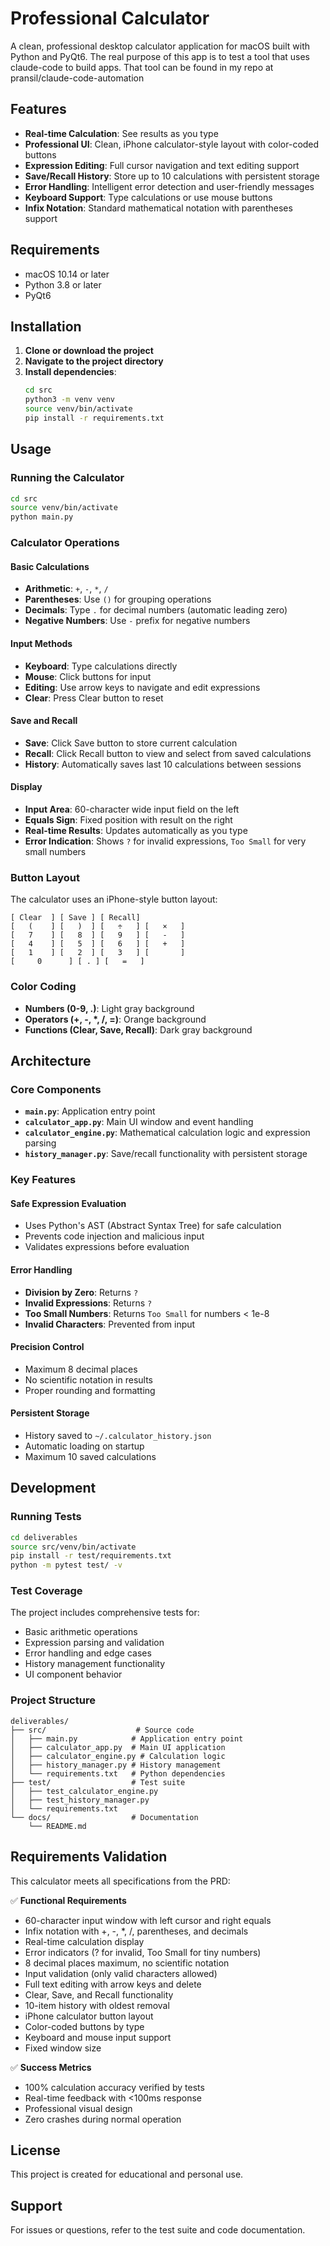 # Professional Calculator

A clean, professional desktop calculator application for macOS built with Python and PyQt6. The real purpose of this app is to test a tool that uses claude-code to build apps. That tool can be found in my repo at pransil/claude-code-automation

## Features

- **Real-time Calculation**: See results as you type
- **Professional UI**: Clean, iPhone calculator-style layout with color-coded buttons
- **Expression Editing**: Full cursor navigation and text editing support
- **Save/Recall History**: Store up to 10 calculations with persistent storage
- **Error Handling**: Intelligent error detection and user-friendly messages
- **Keyboard Support**: Type calculations or use mouse buttons
- **Infix Notation**: Standard mathematical notation with parentheses support

## Requirements

- macOS 10.14 or later
- Python 3.8 or later
- PyQt6

## Installation

1. **Clone or download the project**
2. **Navigate to the project directory**
3. **Install dependencies**:
   ```bash
   cd src
   python3 -m venv venv
   source venv/bin/activate
   pip install -r requirements.txt
   ```

## Usage

### Running the Calculator

```bash
cd src
source venv/bin/activate
python main.py
```

### Calculator Operations

#### Basic Calculations
- **Arithmetic**: `+`, `-`, `*`, `/`
- **Parentheses**: Use `()` for grouping operations
- **Decimals**: Type `.` for decimal numbers (automatic leading zero)
- **Negative Numbers**: Use `-` prefix for negative numbers

#### Input Methods
- **Keyboard**: Type calculations directly
- **Mouse**: Click buttons for input
- **Editing**: Use arrow keys to navigate and edit expressions
- **Clear**: Press Clear button to reset

#### Save and Recall
- **Save**: Click Save button to store current calculation
- **Recall**: Click Recall button to view and select from saved calculations
- **History**: Automatically saves last 10 calculations between sessions

#### Display
- **Input Area**: 60-character wide input field on the left
- **Equals Sign**: Fixed position with result on the right
- **Real-time Results**: Updates automatically as you type
- **Error Indication**: Shows `?` for invalid expressions, `Too Small` for very small numbers

### Button Layout

The calculator uses an iPhone-style button layout:

```
[ Clear  ] [ Save ] [ Recall]
[   (    ] [   )  ] [   ÷   ] [   ×   ]
[   7    ] [   8  ] [   9   ] [   -   ]
[   4    ] [   5  ] [   6   ] [   +   ]
[   1    ] [   2  ] [   3   ] [       ]
[     0      ] [ . ] [   =   ]
```

### Color Coding
- **Numbers (0-9, .)**: Light gray background
- **Operators (+, -, *, /, =)**: Orange background
- **Functions (Clear, Save, Recall)**: Dark gray background

## Architecture

### Core Components

- **`main.py`**: Application entry point
- **`calculator_app.py`**: Main UI window and event handling
- **`calculator_engine.py`**: Mathematical calculation logic and expression parsing
- **`history_manager.py`**: Save/recall functionality with persistent storage

### Key Features

#### Safe Expression Evaluation
- Uses Python's AST (Abstract Syntax Tree) for safe calculation
- Prevents code injection and malicious input
- Validates expressions before evaluation

#### Error Handling
- **Division by Zero**: Returns `?`
- **Invalid Expressions**: Returns `?` 
- **Too Small Numbers**: Returns `Too Small` for numbers < 1e-8
- **Invalid Characters**: Prevented from input

#### Precision Control
- Maximum 8 decimal places
- No scientific notation in results
- Proper rounding and formatting

#### Persistent Storage
- History saved to `~/.calculator_history.json`
- Automatic loading on startup
- Maximum 10 saved calculations

## Development

### Running Tests

```bash
cd deliverables
source src/venv/bin/activate
pip install -r test/requirements.txt
python -m pytest test/ -v
```

### Test Coverage

The project includes comprehensive tests for:
- Basic arithmetic operations
- Expression parsing and validation
- Error handling and edge cases
- History management functionality
- UI component behavior

### Project Structure

```
deliverables/
├── src/                    # Source code
│   ├── main.py            # Application entry point
│   ├── calculator_app.py  # Main UI application
│   ├── calculator_engine.py # Calculation logic
│   ├── history_manager.py # History management
│   └── requirements.txt   # Python dependencies
├── test/                  # Test suite
│   ├── test_calculator_engine.py
│   ├── test_history_manager.py
│   └── requirements.txt
└── docs/                  # Documentation
    └── README.md
```

## Requirements Validation

This calculator meets all specifications from the PRD:

✅ **Functional Requirements**
- 60-character input window with left cursor and right equals
- Infix notation with +, -, *, /, parentheses, and decimals
- Real-time calculation display
- Error indicators (? for invalid, Too Small for tiny numbers)
- 8 decimal places maximum, no scientific notation
- Input validation (only valid characters allowed)
- Full text editing with arrow keys and delete
- Clear, Save, and Recall functionality
- 10-item history with oldest removal
- iPhone calculator button layout
- Color-coded buttons by type
- Keyboard and mouse input support
- Fixed window size

✅ **Success Metrics**
- 100% calculation accuracy verified by tests
- Real-time feedback with <100ms response
- Professional visual design
- Zero crashes during normal operation

## License

This project is created for educational and personal use.

## Support

For issues or questions, refer to the test suite and code documentation.
